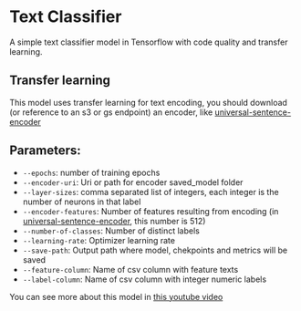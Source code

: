 # Text Classifier

A simple text classifier model in Tensorflow with code quality and transfer learning.

## Transfer learning

This model uses transfer learning for text encoding, you should download (or reference to an s3 or gs endpoint) an encoder, like [universal-sentence-encoder](https://tfhub.dev/google/universal-sentence-encoder/4) 

## Parameters:

* `--epochs`: number of training epochs
* `--encoder-uri`: Uri or path for encoder saved_model folder
* `--layer-sizes`: comma separated list of integers, each integer is the number of neurons in that label
* `--encoder-features`: Number of features resulting from encoding (in [universal-sentence-encoder](https://tfhub.dev/google/universal-sentence-encoder/4), this number is 512)
* `--number-of-classes`: Number of distinct labels
* `--learning-rate`: Optimizer learning rate
* `--save-path`: Output path where model, chekpoints and metrics will be saved
* `--feature-column`: Name of csv column with feature texts
* `--label-column`: Name of csv column with integer numeric labels


You can see more about this model in [this youtube video](https://www.youtube.com/watch?v=WnSMfhjtVo0)
